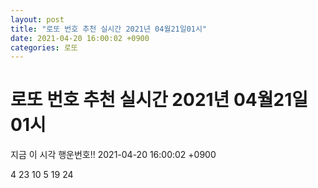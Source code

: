 ```yaml
---
layout: post
title: "로또 번호 추천 실시간 2021년 04월21일01시"
date: 2021-04-20 16:00:02 +0900
categories: 로또
---
```


# 로또 번호 추천 실시간 2021년 04월21일01시

지금 이 시각 행운번호!! 2021-04-20 16:00:02 +0900

 4  23  10  5  19  24 

